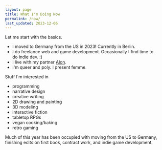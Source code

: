 ```yaml
---
layout: page
title: What I'm Doing Now
permalink: /now/
last_updated: 2023-12-06
---
```


Let me start with the basics.

- I moved to Germany from the US in 2023! Currently in Berlin.
- I do freelance web and game development. Occasionally I find time to do indie dev. :)
- I live with my partner [Alon](http://pedestrianobservations.com).
- I'm queer and poly. I present femme.

Stuff I'm interested in
- programming
- narrative design
- creative writing
- 2D drawing and painting
- 3D modeling
- interactive fiction
- tabletop RPGs
- vegan cooking/baking
- retro gaming

Much of this year has been occupied with moving from the US to Germany, finishing
edits on first book, contract work, and indie game development.


